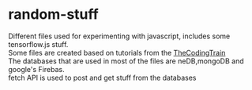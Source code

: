 # random-stuff
Different files used for experimenting with javascript, includes some tensorflow.js stuff.<br/>
Some files are created based on tutorials from the [TheCodingTrain](https://www.youtube.com/channel/UCvjgXvBlbQiydffZU7m1_aw)<br/>
The databases that are used in most of the files are neDB,mongoDB and google's Firebas.<br/>
fetch API is used to post and get stuff from the databases<br/>
